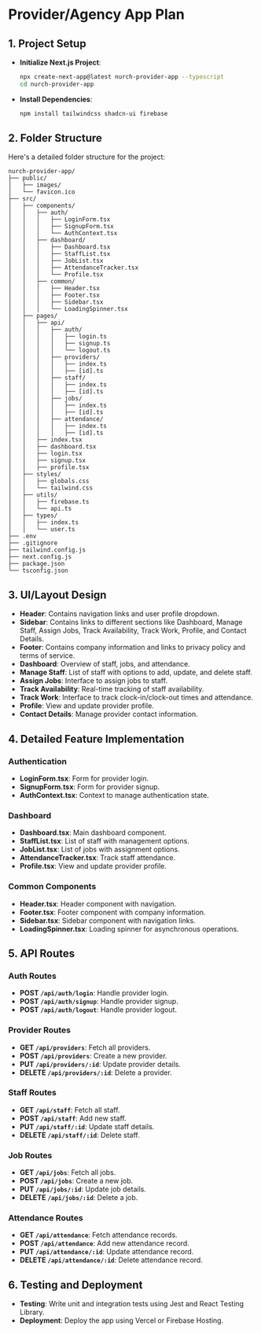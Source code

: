 # Provider/Agency App Plan

## 1. Project Setup

- **Initialize Next.js Project**:
  ```bash
  npx create-next-app@latest nurch-provider-app --typescript
  cd nurch-provider-app
  ```
- **Install Dependencies**:
  ```bash
  npm install tailwindcss shadcn-ui firebase
  ```

## 2. Folder Structure

Here's a detailed folder structure for the project:

```
nurch-provider-app/
├── public/
│   ├── images/
│   └── favicon.ico
├── src/
│   ├── components/
│   │   ├── auth/
│   │   │   ├── LoginForm.tsx
│   │   │   ├── SignupForm.tsx
│   │   │   └── AuthContext.tsx
│   │   ├── dashboard/
│   │   │   ├── Dashboard.tsx
│   │   │   ├── StaffList.tsx
│   │   │   ├── JobList.tsx
│   │   │   ├── AttendanceTracker.tsx
│   │   │   └── Profile.tsx
│   │   ├── common/
│   │   │   ├── Header.tsx
│   │   │   ├── Footer.tsx
│   │   │   ├── Sidebar.tsx
│   │   │   └── LoadingSpinner.tsx
│   ├── pages/
│   │   ├── api/
│   │   │   ├── auth/
│   │   │   │   ├── login.ts
│   │   │   │   ├── signup.ts
│   │   │   │   └── logout.ts
│   │   │   ├── providers/
│   │   │   │   ├── index.ts
│   │   │   │   ├── [id].ts
│   │   │   ├── staff/
│   │   │   │   ├── index.ts
│   │   │   │   ├── [id].ts
│   │   │   ├── jobs/
│   │   │   │   ├── index.ts
│   │   │   │   ├── [id].ts
│   │   │   ├── attendance/
│   │   │   │   ├── index.ts
│   │   │   │   ├── [id].ts
│   │   ├── index.tsx
│   │   ├── dashboard.tsx
│   │   ├── login.tsx
│   │   ├── signup.tsx
│   │   ├── profile.tsx
│   ├── styles/
│   │   ├── globals.css
│   │   └── tailwind.css
│   ├── utils/
│   │   ├── firebase.ts
│   │   └── api.ts
│   ├── types/
│   │   ├── index.ts
│   │   └── user.ts
├── .env
├── .gitignore
├── tailwind.config.js
├── next.config.js
├── package.json
└── tsconfig.json
```

## 3. UI/Layout Design

- **Header**: Contains navigation links and user profile dropdown.
- **Sidebar**: Contains links to different sections like Dashboard, Manage Staff, Assign Jobs, Track Availability, Track Work, Profile, and Contact Details.
- **Footer**: Contains company information and links to privacy policy and terms of service.
- **Dashboard**: Overview of staff, jobs, and attendance.
- **Manage Staff**: List of staff with options to add, update, and delete staff.
- **Assign Jobs**: Interface to assign jobs to staff.
- **Track Availability**: Real-time tracking of staff availability.
- **Track Work**: Interface to track clock-in/clock-out times and attendance.
- **Profile**: View and update provider profile.
- **Contact Details**: Manage provider contact information.

## 4. Detailed Feature Implementation

### Authentication

- **LoginForm.tsx**: Form for provider login.
- **SignupForm.tsx**: Form for provider signup.
- **AuthContext.tsx**: Context to manage authentication state.

### Dashboard

- **Dashboard.tsx**: Main dashboard component.
- **StaffList.tsx**: List of staff with management options.
- **JobList.tsx**: List of jobs with assignment options.
- **AttendanceTracker.tsx**: Track staff attendance.
- **Profile.tsx**: View and update provider profile.

### Common Components

- **Header.tsx**: Header component with navigation.
- **Footer.tsx**: Footer component with company information.
- **Sidebar.tsx**: Sidebar component with navigation links.
- **LoadingSpinner.tsx**: Loading spinner for asynchronous operations.

## 5. API Routes

### Auth Routes

- **POST `/api/auth/login`**: Handle provider login.
- **POST `/api/auth/signup`**: Handle provider signup.
- **POST `/api/auth/logout`**: Handle provider logout.

### Provider Routes

- **GET `/api/providers`**: Fetch all providers.
- **POST `/api/providers`**: Create a new provider.
- **PUT `/api/providers/:id`**: Update provider details.
- **DELETE `/api/providers/:id`**: Delete a provider.

### Staff Routes

- **GET `/api/staff`**: Fetch all staff.
- **POST `/api/staff`**: Add new staff.
- **PUT `/api/staff/:id`**: Update staff details.
- **DELETE `/api/staff/:id`**: Delete staff.

### Job Routes

- **GET `/api/jobs`**: Fetch all jobs.
- **POST `/api/jobs`**: Create a new job.
- **PUT `/api/jobs/:id`**: Update job details.
- **DELETE `/api/jobs/:id`**: Delete a job.

### Attendance Routes

- **GET `/api/attendance`**: Fetch attendance records.
- **POST `/api/attendance`**: Add new attendance record.
- **PUT `/api/attendance/:id`**: Update attendance record.
- **DELETE `/api/attendance/:id`**: Delete attendance record.

## 6. Testing and Deployment

- **Testing**: Write unit and integration tests using Jest and React Testing Library.
- **Deployment**: Deploy the app using Vercel or Firebase Hosting.
